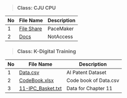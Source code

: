 > ### **Class: CJU CPU**
|No|File Name|Description|
|-----|------------------|------------|
|1|[File Share](https://drive.google.com/drive/folders/13AMzpmcrktY5LUPBCEWTKqgbzlDo2K8k?usp=sharing)|PaceMaker|
|2|[Docs](https://drive.google.com/drive/folders/1UFO-aL1Ka7HTlyd1cy-hkKr5vRauKvhN?usp=sharing)|NotAccess|


> ### **Class: K-Digital Training**
|No|File Name|Description|
|-----|------------------|------------|
|1|[Data.csv](https://drive.google.com/file/d/10bQv-F1XOPXchXvV_ehIYHL-tmKwwKBe/view?usp=sharing)|AI Patent Dataset|
|2|[CodeBook.xlsx](https://drive.google.com/file/d/1ri7_0y0r6rDqIpEM9gHx-Dg14eJjbnUD/view?usp=sharing)|Code book of Data.csv|
|3|[11-IPC_Basket.txt](https://drive.google.com/file/d/1trmdK1O9MwIRQc3x6ED587G9w4yeYBRU/view?usp=sharing)|Data for Chapter 11|




